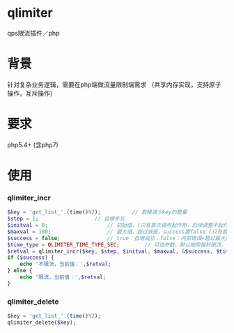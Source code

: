# qlimiter
qps限流插件／php

# 背景
针对复杂业务逻辑，需要在php端做流量限制端需求
（共享内存实现，支持原子操作，互斥操作）

# 要求
php5.4+ (含php7)

# 使用
### qlimiter_incr
```php
$key = 'get_list_'.(time()%2); 			// 取模减少key的数量
$step = 1;					// 自增步长
$initval = 0;					// 初始值，(只有首次调用起作用，后续调整不起作用)
$maxval = 100;					// 最大值，超过该值，success置false (只有首次调用起作用，后续调整不起作用)
$success = false;				// true：自增成功；false：内部错误+超过最大值错误
$time_type = QLIMITER_TIME_TYPE_SEC;		// 可选参数，默认按照每秒限流，（如没有时间限制设置为 QLIMITER_TIME_TYPE_NONE）(只有首次调用起作用，后续调整不起作用)
$retval = qlimiter_incr($key, $step, $initval, $maxval, &$success, $time_type);	// 返回自增后的值
if ($success) {
	echo '不限流，当前值：',$retval;
} else {
	echo '限流，当前值：',$retval;
}
```
### qlimiter_delete
```php
$key = 'get_list_'.(time()%2);
qlimiter_delete($key);
```
